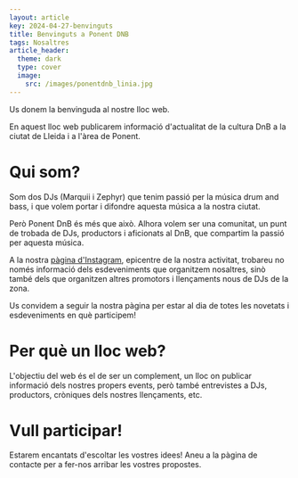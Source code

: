 ```yaml
---
layout: article
key: 2024-04-27-benvinguts
title: Benvinguts a Ponent DNB
tags: Nosaltres
article_header:
  theme: dark
  type: cover
  image:
    src: /images/ponentdnb_linia.jpg
---
```


Us donem la benvinguda al nostre lloc web.

En aquest lloc web publicarem informació d'actualitat de la cultura DnB a la ciutat de Lleida i a l'àrea de Ponent.

# Qui som?

Som dos DJs (Marquii i Zephyr) que tenim passió per la música drum and bass, i que volem portar i difondre aquesta música a la nostra ciutat.

Però Ponent DnB és més que això. Alhora volem ser una comunitat, un punt de trobada de DJs, productors i aficionats al DnB, que compartim la passió per aquesta música.

A la nostra [pàgina d'Instagram](https://instagram.com/ponent.dnb), epicentre de la nostra activitat, trobareu no només informació dels esdeveniments que organitzem nosaltres, sinò també dels que organitzen altres promotors i llençaments nous de DJs de la zona.

Us convidem a seguir la nostra pàgina per estar al dia de totes les novetats i esdeveniments en què participem!

# Per què un lloc web?

L'objectiu del web és el de ser un complement, un lloc on publicar informació dels nostres propers events, però també entrevistes a DJs, productors, cròniques dels nostres llençaments, etc.

# Vull participar!

Estarem encantats d'escoltar les vostres idees! Aneu a la pàgina de contacte per a fer-nos arribar les vostres propostes.
